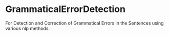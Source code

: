 # GrammaticalErrorDetection
For Detection and Correction of Grammatical Errors in the Sentences using various nlp methods. 

